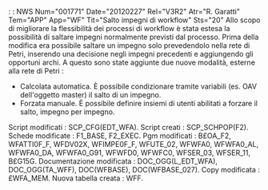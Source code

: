  :  : NWS Num="001771" Date="20120227" Rel="V3R2" Atr="R. Garatti" Tem="APP" App="WF" Tit="Salto impegni di workflow" Sts="20"
Allo scopo di migliorare la flessibilità dei processi di workflow è stata estesa la possibilità di
saltare impegni normalmente previsti dal processo.
Prima della modifica era possibile saltare un impegno solo prevedendolo nella rete di Petri, inserendo una decisione negli impegni precedenti e aggiungendo gli opportuni archi.
A questo sono state aggiunte due nuove modalità, esterne alla rete di Petri : 
- Calcolata automatica. È possibile condizionare tramite variabili (es. OAV dell'oggetto master) il
salto di un impegno.
- Forzata manuale. È possibile definire insiemi di utenti abilitati a forzare il salto, impegno per
impegno.

Script modificati :  SCP_CFG(EDT_WFA).
Script creati :  SCP_SCHPOP(F2).
Schede modificate :  F1_BASE, F2_EXEC.
Pgm modificati :  B£OA_F2, WFATTI0F_F, WFDV02X, WFIMPE0F_F, WFUTE_02, WFWFA0, WFWFA0_AL, WFWFA0_DA, WFWFA0_G91, WFWFD0, WFWFC0, WFSER_03, WFSER_11, B£G15G.
Documentazione modificata :  DOC_OGG(L_EDT_WFA), DOC_OGG(TA_WFF), DOC(WFBASE), DOC(WFBASE_027).
Copy modificata :  £WFA_MEM.
Nuova tabella creata :  WFF.
